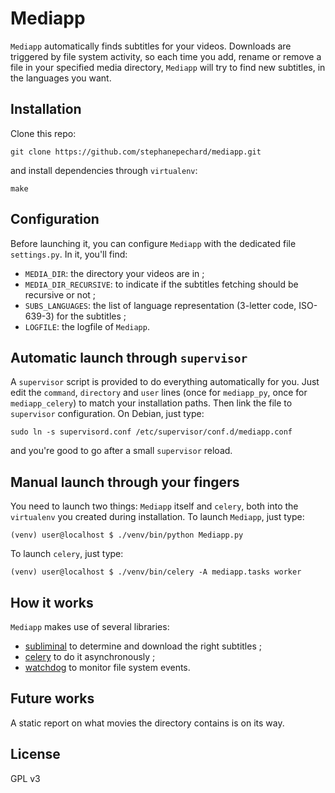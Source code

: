 Mediapp
=======
`Mediapp` automatically finds subtitles for your videos.
Downloads are triggered by file system activity, so each time you
add, rename or remove a file in your specified media directory,
`Mediapp` will try to find new subtitles, in the languages you want.


Installation
------------
Clone this repo:

    git clone https://github.com/stephanepechard/mediapp.git

and install dependencies through `virtualenv`:

    make


Configuration
-------------
Before launching it, you can configure `Mediapp` with the dedicated file
`settings.py`. In it, you'll find:

- `MEDIA_DIR`: the directory your videos are in ;
- `MEDIA_DIR_RECURSIVE`: to indicate if the subtitles fetching should be
recursive or not ;
- `SUBS_LANGUAGES`: the list of language representation
(3-letter code, ISO-639-3) for the subtitles ;
- `LOGFILE`: the logfile of `Mediapp`.


Automatic launch through `supervisor`
-------------------------------------
A `supervisor` script is provided to do everything automatically for you.
Just edit the `command`, `directory` and `user` lines (once for `mediapp_py`,
once for `mediapp_celery`) to match your installation paths.
Then link the file to `supervisor` configuration. On Debian, just type:

    sudo ln -s supervisord.conf /etc/supervisor/conf.d/mediapp.conf

and you're good to go after a small `supervisor` reload.


Manual launch through your fingers
----------------------------------
You need to launch two things: `Mediapp` itself and `celery`,
both into the `virtualenv` you created during installation.
To launch `Mediapp`, just type:

    (venv) user@localhost $ ./venv/bin/python Mediapp.py

To launch `celery`, just type:

    (venv) user@localhost $ ./venv/bin/celery -A mediapp.tasks worker


How it works
------------
`Mediapp` makes use of several libraries:

- [subliminal](http://subliminal.readthedocs.org/) to determine and download
the right subtitles ;
- [celery](http://www.celeryproject.org/) to do it asynchronously ;
- [watchdog](http://pythonhosted.org/watchdog/) to monitor file system events.


Future works
------------
A static report on what movies the directory contains is on its way.

License
-------
GPL v3
